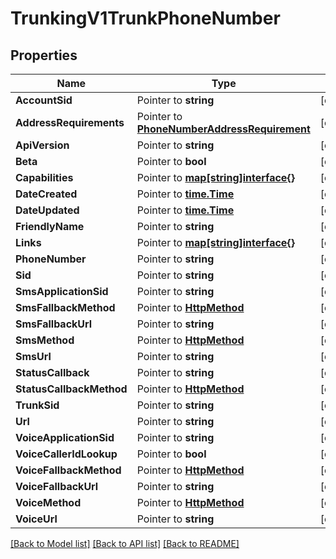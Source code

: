 # TrunkingV1TrunkPhoneNumber

## Properties
Name | Type | Notes
------------ | ------------- | -------------
**AccountSid** | Pointer to **string** | [optional] 
**AddressRequirements** | Pointer to [**PhoneNumberAddressRequirement**](phone_number_address_requirement.md) | [optional] 
**ApiVersion** | Pointer to **string** | [optional] 
**Beta** | Pointer to **bool** | [optional] 
**Capabilities** | Pointer to [**map[string]interface{}**](.md) | [optional] 
**DateCreated** | Pointer to [**time.Time**](time.Time.md) | [optional] 
**DateUpdated** | Pointer to [**time.Time**](time.Time.md) | [optional] 
**FriendlyName** | Pointer to **string** | [optional] 
**Links** | Pointer to [**map[string]interface{}**](.md) | [optional] 
**PhoneNumber** | Pointer to **string** | [optional] 
**Sid** | Pointer to **string** | [optional] 
**SmsApplicationSid** | Pointer to **string** | [optional] 
**SmsFallbackMethod** | Pointer to [**HttpMethod**](http_method.md) | [optional] 
**SmsFallbackUrl** | Pointer to **string** | [optional] 
**SmsMethod** | Pointer to [**HttpMethod**](http_method.md) | [optional] 
**SmsUrl** | Pointer to **string** | [optional] 
**StatusCallback** | Pointer to **string** | [optional] 
**StatusCallbackMethod** | Pointer to [**HttpMethod**](http_method.md) | [optional] 
**TrunkSid** | Pointer to **string** | [optional] 
**Url** | Pointer to **string** | [optional] 
**VoiceApplicationSid** | Pointer to **string** | [optional] 
**VoiceCallerIdLookup** | Pointer to **bool** | [optional] 
**VoiceFallbackMethod** | Pointer to [**HttpMethod**](http_method.md) | [optional] 
**VoiceFallbackUrl** | Pointer to **string** | [optional] 
**VoiceMethod** | Pointer to [**HttpMethod**](http_method.md) | [optional] 
**VoiceUrl** | Pointer to **string** | [optional] 

[[Back to Model list]](../README.md#documentation-for-models) [[Back to API list]](../README.md#documentation-for-api-endpoints) [[Back to README]](../README.md)


